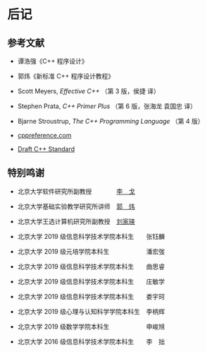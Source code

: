# 后记

## 参考文献

- 谭浩强《C++ 程序设计》
- 郭炜《新标准 C++ 程序设计教程》
- Scott Meyers, *Effective C++* （第 3 版，侯捷 译）
- Stephen Prata, *C++ Primer Plus* （第 6 版，张海龙 袁国忠 译）
- Bjarne Stroustrup, *The C++ Programming Language* （第 4 版）


- [cppreference.com](https://zh.cppreference.com)
- [Draft C++ Standard](http://eel.is/c++draft/)

## 特别鸣谢

- 北京大学软件研究所副教授　　　　[李　戈](http://sei.pku.edu.cn/~lige/index_zh.html)
- 北京大学基础实验教学研究所讲师　[郭　炜](http://eecs.pku.edu.cn/info/1419/6961.htm)
- 北京大学王选计算机研究所副教授　[刘家瑛](http://39.96.165.147/people/liujiaying.html)


- 北京大学 2019 级信息科学技术学院本科生　　张钰麟
- 北京大学 2019 级元培学院本科生　　　　　　潘宏弢
- 北京大学 2019 级信息科学技术学院本科生　　曲思睿
- 北京大学 2019 级信息科学技术学院本科生　　庄敏学
- 北京大学 2019 级信息科学技术学院本科生　　娄宇珂
- 北京大学 2019 级心理与认知科学学院本科生　李柄辉
- 北京大学 2019 级数学学院本科生　　　　　　申峻旭
- 北京大学 2016 级信息科学技术学院本科生　　李　拙